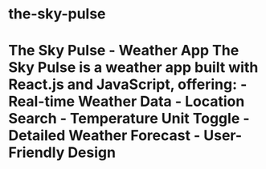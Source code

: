# the-sky-pulse
# The Sky Pulse - Weather App  **The Sky Pulse** is a weather app built with React.js and JavaScript, offering:  - Real-time Weather Data - Location Search - Temperature Unit Toggle - Detailed Weather Forecast - User-Friendly Design
